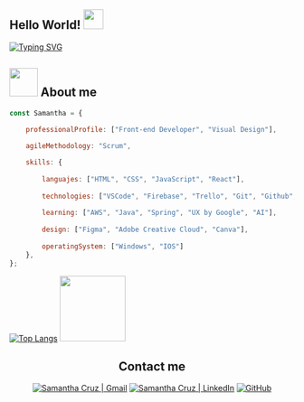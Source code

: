 ## Hello World! <img src="https://media.giphy.com/media/hvRJCLFzcasrR4ia7z/giphy.gif" width="35">
[![Typing SVG](https://readme-typing-svg.herokuapp.com?font=Architects+Daughter&color=FF597B&size=30&width=800&lines=I+am+Samantha+Cruz;I'm+a+Web+Developer+and+Graphic+Designer)](https://git.io/typing-svg)

## <img src="https://media.giphy.com/media/VgCDAzcKvsR6OM0uWg/giphy.gif" width="50"> About me
```javascript
const Samantha = {

    professionalProfile: ["Front-end Developer", "Visual Design"],
    
    agileMethodology: "Scrum",

    skills: {
    
        languajes: ["HTML", "CSS", "JavaScript", "React"],
        
        technologies: ["VSCode", "Firebase", "Trello", "Git", "Github", "Github Proyects", "SAP Build"],
        
        learning: ["AWS", "Java", "Spring", "UX by Google", "AI"],
        
        design: ["Figma", "Adobe Creative Cloud", "Canva"],
        
        operatingSystem: ["Windows", "IOS"]
    },
};
```
                                                                                                                                 
[![Top Langs](https://github-readme-stats.vercel.app/api/top-langs/?username=saamcruzzr&hide_progress=true&theme=dracula&bg_color=00000000&text_color=555555&border_radius=8)](https://github.com/saamcruzzr/github-readme-stats)
<img height="116em" src="https://github-readme-stats.vercel.app/api?username=saamcruzzr&theme=buefy&show_icons=true&border_radius=15"/>
  
  <td>
    <div align="center">
      <h2><b>Contact me</b></h2>
      <a href="mailto:contacto.samcruz@gmail.com"><img src="https://img.icons8.com/?id=110231&format=png&size=80" alt="Samantha Cruz | Gmail" /></a>
      <a href="https://www.linkedin.com/in/samantha-cruz-rios"><img src="https://img.icons8.com/?id=108812&format=png&size=80" alt="Samantha Cruz | LinkedIn" /></a>
      <a href="https://github.com/saamcruzzr"><img src="https://img.icons8.com/?id=118553&format=png&size=80" alt="GitHub"/></a>
      <br>
    </div>
  </td>



